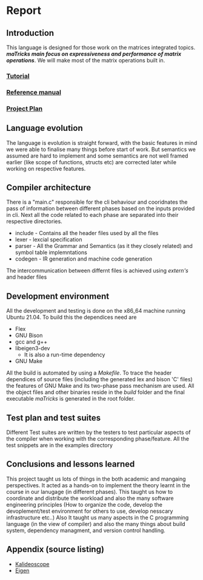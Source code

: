 # Report

## Introduction

This language is designed for those work on the matrices integrated topics. ***maTricks main focus on expressiveness and performance of matrix operations***. We will make most of the matrix operations built in. 

### [Tutorial](./Tutorial.md) 
### [Reference manual](./4_langugage_specification.pdf)
### [Project Plan](https://docs.google.com/spreadsheets/d/1GYYlhVclNoURhhQTDrZ4zn8Ibiq6_UsrSNRQLt0ZmB0/)

## Language evolution

The language is evolution is straight forward, with the basic features in mind we were able to finalise many things before start of work. But semantics we assumed are hard to implement and some semantics are not well framed earlier (like scope of functions, structs etc) are corrected later while working on respective features. 

## Compiler architecture

There is a "main.c" responsible for the cli behaviour and cooridnates the pass of information between different phases based on the inputs provided in cli. 
Next all the code related to each phase are separated into their respective directories.
* include - Contains all the header files used by all the files
* lexer - lexcial specification 
* parser - All the Grammar and Semantics (as it they closely related) and symbol table implemntations
* codegen - IR generation and machine code generation

The intercommunication between differnt files is achieved using *extern's* and header files

## Development environment 

All the development and testing is done on the x86_64 machine running Ubuntu 21.04. To build this the dependices need are
* Flex 
* GNU Bison 
* gcc and g++
* libeigen3-dev 
    * It is also a run-time dependency 
* GNU Make

All the build is automated by using a *Makefile*. To trace the header dependices of source files (including the generated lex and bison 'C' files) the features of GNU Make and its two-phase pass mechanism are used. All the object files and other binaries reside in the *build* folder and the final executable *maTricks* is generated in the root folder.


## Test plan and test suites 

Different Test suites are written by the testers to test particular aspects of the compiler when working with the corresponding phase/feature. All the test snippets are in the examples directory 

## Conclusions and lessons learned 

This project taught us lots of things in the both academic and mangaing perspectives. It acted as a hands-on to implement the theory learnt in the course in our lanugage (in different phases). This taught us how to coordinate and distribute the workload and also the many software engineering principles (How to organize the code, develop the devoplement/test environment for others to use, develop nesscary infrastructure etc..) Also It taught us many aspects in the C programming language (in the view of compiler) and also the many things about build system, dependency managment, and version control handling.

## Appendix (source listing)
* [Kalideoscope](https://llvm.org/docs/tutorial/MyFirstLanguageFrontend/index.html)
* [Eigen](https://eigen.tuxfamily.org/index.php?title=Main_Page)